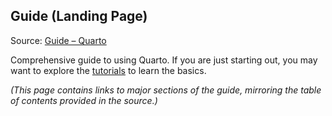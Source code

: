 ## Guide (Landing Page)

Source: [Guide – Quarto](https://quarto.org/docs/guide/)

Comprehensive guide to using Quarto. If you are just starting out, you may want to explore the [tutorials](https://quarto.org/docs/get-started/) to learn the basics.

*(This page contains links to major sections of the guide, mirroring the table of contents provided in the source.)*

